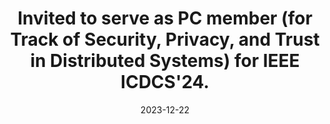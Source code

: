 ---
title: Invited to serve as PC member (for Track of Security, Privacy, and Trust in Distributed Systems) for IEEE ICDCS'24.
date: 2023-12-22
---